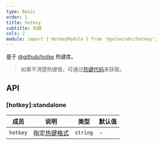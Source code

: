 ```yaml
---
type: Basic
order: 1
title: hotkey
subtitle: 热键
cols: 2
module: import { HotkeyModule } from '@yelon/abc/hotkey';
---
```


基于 [@github/hotke](https://github.com/github/hotkey) 热键库。

> 如果不清楚热键值，可通过[热键代码](https://github.github.io/hotkey/hotkey_mapper.html)来获取。

## API

### [hotkey]:standalone

| 成员 | 说明 | 类型 | 默认值 | 
|----|----|----|-----|
| `hotkey` | 指定[热键格式](https://github.com/github/hotkey#hotkey-string-format) | `string` | - |
